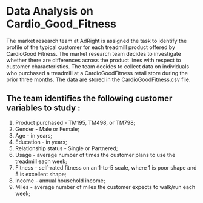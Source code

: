# Data Analysis on Cardio_Good_Fitness

The market research team at AdRight is assigned the task to identify the profile of the typical customer for each treadmill product offered by CardioGood Fitness. The market research team decides to investigate whether there are differences across the product lines with respect to customer characteristics. The team decides to collect data on individuals who purchased a treadmill at a CardioGoodFitness retail store during the prior three months. The data are stored in the CardioGoodFitness.csv file.

## The team identifies the following customer variables to study :

1. Product purchased - TM195, TM498, or TM798;
2. Gender - Male or Female;
3. Age - in years;
4. Education - in years;
5. Relationship status - Single or Partnered;
6. Usage - average number of times the customer plans to use the treadmill each week;
7. Fitness - self-rated fitness on an 1-to-5 scale, where 1 is poor shape and 5 is excellent shape;
8. Income - annual household income;
9. Miles - average number of miles the customer expects to walk/run each week;
